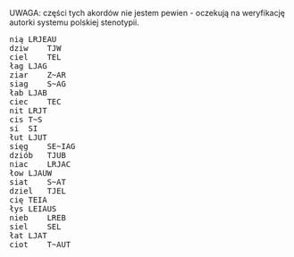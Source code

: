 UWAGA: części tych akordów nie jestem pewien - oczekują na weryfikację autorki systemu polskiej stenotypii.

<pre>
nią	LRJEAU
dziw	TJW
ciel	TEL
łag	LJAG
ziar	Z~AR
siag	S~AG
łab	LJAB
ciec	TEC
nit	LRJT
cis	T~S
si	SI
łut	LJUT
sięg	SE~IAG
dziób	TJUB
niac	LRJAC
łow	LJAUW
siat	S~AT
dziel	TJEL
cię	TEIA
łys	LEIAUS
nieb	LREB
siel	SEL
łat	LJAT
ciot	T~AUT
</pre>
